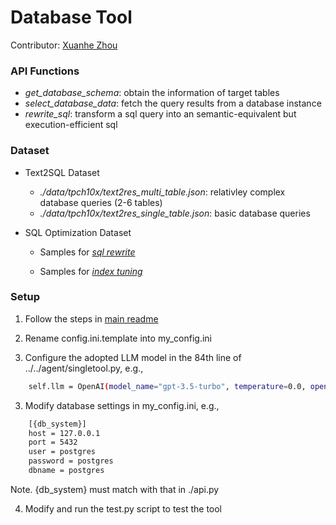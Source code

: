 # Database Tool

Contributor: [Xuanhe Zhou](https://github.com/zhouxh19)

### API Functions

- *get_database_schema*: obtain the information of target tables 
- *select_database_data*: fetch the query results from a database instance
- *rewrite_sql*: transform a sql query into an semantic-equivalent but execution-efficient sql

### Dataset

- Text2SQL Dataset

    - *./data/tpch10x/text2res_multi_table.json*: relativley complex database queries (2-6 tables)
    - *./data/tpch10x/text2res_single_table.json*: basic database queries

- SQL Optimization Dataset

    - Samples for *[sql rewrite](https://github.com/TsinghuaDatabaseGroup/lmdb/tree/main/query_rewrite/data)*

    - Samples for *[index tuning](https://github.com/TsinghuaDatabaseGroup/lmdb/tree/main/index_tuning/data)*

### Setup

1. Follow the steps in [main readme](https://github.com/OpenBMB/BMTools/blob/main/README.md)


2. Rename config.ini.template into my_config.ini

3. Configure the adopted LLM model in the 84th line of ../../agent/singletool.py, e.g., 

```bash
    self.llm = OpenAI(model_name="gpt-3.5-turbo", temperature=0.0, openai_api_key=key)
```

3. Modify database settings in my_config.ini, e.g.,

```bash
    [{db_system}]
    host = 127.0.0.1
    port = 5432
    user = postgres
    password = postgres
    dbname = postgres
```

Note. {db_system} must match with that in ./api.py

4. Modify and run the test.py script to test the tool
